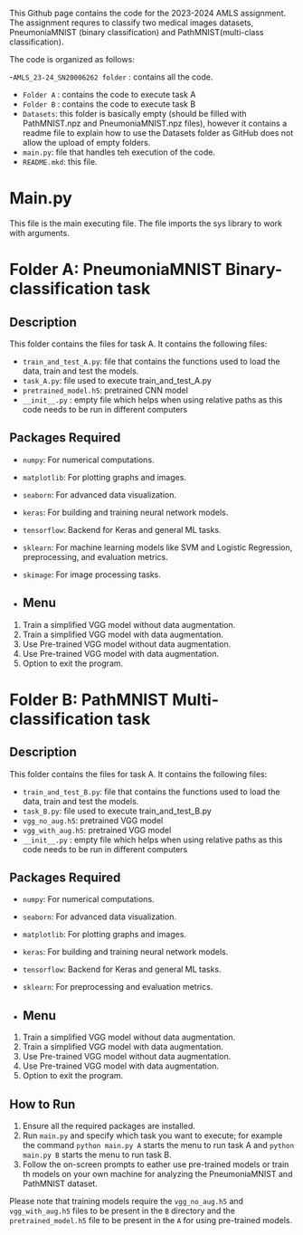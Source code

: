 This Github page contains the code for the 2023-2024 AMLS assignment. The assignment requres to classify two medical images datasets, PneumoniaMNIST (binary classification) and PathMNIST(multi-class classification).

The code is organized as follows:

-`AMLS_23-24_SN20006262 folder` : contains all the code.
  - `Folder A` : contains the code to execute task A
  - `Folder B` : contains the code to execute task B
  - `Datasets`: this folder is basically empty (should be filled with PathMNIST.npz and PneumoniaMNIST.npz files), however it contains a readme file to explain how to use the Datasets folder as GitHub does not allow the upload of empty folders. 
  - `main.py`: file that handles teh execution of the code.
  - `README.mkd`: this file.
   
# Main.py
This file is the main executing file. The file imports the sys library to work with arguments.

# Folder A: PneumoniaMNIST Binary-classification task
## Description
This folder contains the files for task A. It contains the following files:
- `train_and_test_A.py`: file that contains the functions used to load the data, train and test the models.
- `task_A.py`: file used to execute train_and_test_A.py
- `pretrained_model.h5`: pretrained CNN model
- `__init__.py` : empty file which helps when using relative paths as this code needs to be run in different computers

## Packages Required
- `numpy`: For numerical computations.
- `matplotlib`: For plotting graphs and images.
- `seaborn`: For advanced data visualization.
- `keras`: For building and training neural network models.
- `tensorflow`: Backend for Keras and general ML tasks.
- `sklearn`: For machine learning models like SVM and Logistic Regression, preprocessing, and evaluation metrics.
- `skimage`: For image processing tasks.

- ## Menu
1. Train a simplified VGG model without data augmentation.
2. Train a simplified VGG model with data augmentation.
3. Use Pre-trained VGG model without data augmentation.
4. Use Pre-trained VGG model with data augmentation.
5. Option to exit the program.

# Folder B: PathMNIST Multi-classification task
## Description
This folder contains the files for task A. It contains the following files:
- `train_and_test_B.py`: file that contains the functions used to load the data, train and test the models.
- `task_B.py`: file used to execute train_and_test_B.py
- `vgg_no_aug.h5`: pretrained VGG model
- `vgg_with_aug.h5`: pretrained VGG model
- `__init__.py` : empty file which helps when using relative paths as this code needs to be run in different computers

## Packages Required
- `numpy`: For numerical computations.
- `seaborn`: For advanced data visualization.
- `matplotlib`: For plotting graphs and images.
- `keras`: For building and training neural network models.
- `tensorflow`: Backend for Keras and general ML tasks.
- `sklearn`: For preprocessing and evaluation metrics.

- ## Menu
1. Train a simplified VGG model without data augmentation.
2. Train a simplified VGG model with data augmentation.
3. Use Pre-trained VGG model without data augmentation.
4. Use Pre-trained VGG model with data augmentation.
5. Option to exit the program.

## How to Run
1. Ensure all the required packages are installed.
2. Run `main.py` and specify which task you want to execute; for example the command `python main.py A` starts the menu to run task A and `python main.py B` starts the menu to run task B.
3. Follow the on-screen prompts to eather use pre-trained models or train th models on your own machine for analyzing the PneumoniaMNIST and PathMNIST dataset.


Please note that training models require the `vgg_no_aug.h5` and `vgg_with_aug.h5` files to be present in the `B` directory and the `pretrained_model.h5` file to be present in the `A` for using pre-trained models.

